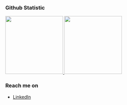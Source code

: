 ### Github Statistic
<p align="left">
<a href="https://github.com/dimasmds">
  <img height="180em" src="https://github-readme-stats-eight-theta.vercel.app/api?username=fxrdhan&show_icons=true&theme=algolia&include_all_commits=true&count_private=true"/>
  <img height="180em" src="https://github-readme-stats-eight-theta.vercel.app/api/top-langs/?username=fxrdhan&layout=compact&langs_count=8&theme=algolia"/>
</a>
</p>

### Reach me on
- <a href="https://linkedin.com/in/fxrdhan">LinkedIn</a>
